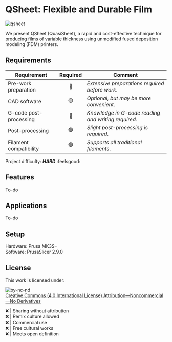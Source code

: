 # QSheet: Flexible and Durable Film

![qsheet](https://github.com/user-attachments/assets/9a753c5a-305f-44a4-a016-e61917047e68)

We present QSheet (QuasiSheet), a rapid and cost-effective technique for producing films of variable thickness using unmodified fused deposition modeling (FDM) printers.

## Requirements
| **Requirement** | **Required** | **Comment** |
| --- | :---: | --- |
| Pre-work preparation | :red_circle: | *Extensive preparations required before work*. |
| CAD software | :yellow_circle: | *Optional, but may be more convenient*. |
| G-code post-processing | :red_circle: | *Knowledge in G-code reading and writing required*. |
| Post-processing | :green_circle: | *Slight post-processing is required*. |
| Filament compatibility | :green_circle: | *Supports all traditional filaments*. |

Project difficulty: ***HARD*** :feelsgood:

## Features
To-do

## Applications
To-do

## Setup
Hardware: Prusa MK3S+\
Software: PrusaSlicer 2.9.0

## License
This work is licensed under:

![by-nc-nd](https://github.com/user-attachments/assets/d1ca6af3-62a9-464c-b333-8fee5f0ab3f4)\
[Creative Commons (4.0 International License) Attribution—Noncommercial—No Derivatives](http://creativecommons.org/licenses/by-nc-nd/4.0/)

:x: | Sharing without attribution\
:x: | Remix culture allowed\
:x: | Commercial use\
:x: | Free cultural works\
:x: | Meets open definition
